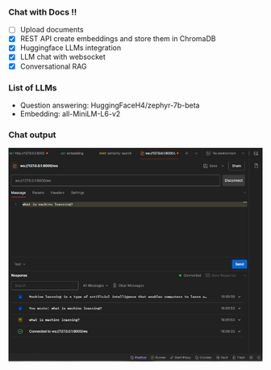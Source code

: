 ### Chat with Docs !!

- [ ] Upload documents
- [x] REST API create embeddings and store them in ChromaDB
- [x] Huggingface LLMs integration
- [x] LLM chat with websocket
- [x] Conversational RAG

### List of LLMs

- Question answering: HuggingFaceH4/zephyr-7b-beta
- Embedding: all-MiniLM-L6-v2

### Chat output

![output](./server/img/chat.jpg)
